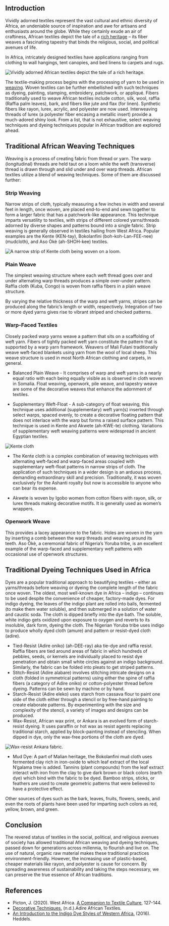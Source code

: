 ## Introduction

Vividly adorned textiles represent the vast cultural and ethnic diversity of Africa, an undeniable source of inspiration and awe for artisans and enthusiasts around the globe. While they certainly exude an air of craftiness, African textiles depict the tale of a [rich heritage](https://larryrowbsfoundation.org/blog/role-of-african-textiles-in-african-culture-and-identity) – its fiber weaves a fascinating tapestry that binds the religious, social, and political avenues of life.

In Africa, intricately designed textiles have applications ranging from clothing to wall hangings, tent canopies, and bed linens to carpets and rugs.

![Vividly adorned African textiles depict the tale of a rich heritage.](https://iili.io/HOBaln4.jpg)

The textile-making process begins with the processing of yarn to be used in [weaving](https://larryrowbsfoundation.org/blog/innovative-uses-of-recycled-materials-in-fashion-design). Woven textiles can be further embellished with such techniques as dyeing, painting, stamping, embroidery, patchwork, or appliqué. Fibers traditionally used to weave African textiles include cotton, silk, wool, raffia (Raffia palm leaves), bark, and fibers like jute and flax (for linen). Synthetic fibers like rayon, lurex, acrylic, and polyester are now used. Interweaving threads of lurex (a polyester fiber encasing a metallic insert) provide a much-adored shiny look. From a list, that is not exhaustive, select weaving techniques and dyeing techniques popular in African tradition are explored ahead.

## Traditional African Weaving Techniques

Weaving is a process of creating fabric from thread or yarn. The warp (longitudinal) threads are held taut on a loom while the weft (transverse) thread is drawn through and slid under and over warp threads. African textiles utilize a blend of weaving techniques. Some of them are discussed further:

### Strip Weaving

Narrow strips of cloth, typically measuring a few inches in width and several feet in length, once woven, are placed end-to-end and sewn together to form a larger fabric that has a patchwork-like appearance. This technique imparts versatility to textiles, with strips of different colored yarns/threads adorned by diverse shapes and patterns bound into a single fabric. Strip weaving is generally observed in textiles hailing from West Africa. Popular examples are the Kente (KEN-tay), Bokolanfini (boh-koh-Lan-FEE-nee) (mudcloth), and Aso Òkè (ah-SHOH-kee) textiles.

![A narrow strip of Kente cloth being woven on a loom.](https://iili.io/HOB7sea.jpg)

### Plain Weave

The simplest weaving structure where each weft thread goes over and under alternating warp threads produces a simple over-under pattern. Raffia cloth (Kuba, Congo) is woven from raffia fibers in a plain weave structure.

By varying the relative thickness of the warp and weft yarns, stripes can be produced along the fabric’s length or width, respectively. Integration of two or more dyed yarns gives rise to vibrant striped and checked patterns.

### Warp-Faced Textiles

Closely packed warp yarns weave a pattern that sits on a scaffolding of weft yarn. Fibers of tightly packed weft yarn constitute the pattern that is supported by a warp yarn framework. Weavers of Mali Fulani traditionally weave weft-faced blankets using yarn from the wool of local sheep. This weave structure is used in most North African clothing and carpets, in general.

-   Balanced Plain Weave - It comprises of warp and weft yarns in a nearly equal ratio with each being equally visible as is observed in cloth woven in Somalia. Float weaving, openwork, pile weave, and tapestry weave are some of the decorative weaves that enhance the adornment of textiles.

-   Supplementary Weft-Float - A sub-category of float weaving, this technique uses additional (supplementary) weft yarn(s) inserted through select warps, spaced evenly, to create a decorative floating pattern that does not interlace with the warp but forms a raised surface pattern. This technique is used in Kente and Akwete (ah-KWE-te) clothing. Variations of supplementary weft weaving patterns were widespread in ancient Egyptian textiles.

![Kente cloth](https://iili.io/HORo0dB.jpg)

-   The Kente cloth is a complex combination of weaving techniques with alternating weft-faced and warp-faced areas coupled with supplementary weft-float patterns in narrow strips of cloth. The application of such techniques in a wider design is an arduous process, demanding extraordinary skill and precision. Traditionally, it was woven exclusively for the Ashanti royalty but now is accessible to anyone who can bear its expense.

-   Akwete is woven by Igobo women from cotton fibers with rayon, silk, or lurex threads making decorative motifs.
    It is generally used as women’s wrappers.

### Openwork Weave

This provides a lacey appearance to the fabric. Holes are woven in the yarn by inserting a comb between the warp threads and weaving around its teeth. Aso Òkè, a ceremonial fabric of Nigeria’s Yoruba tribe, is an excellent example of the warp-faced and supplementary weft patterns with occasional use of openwork structures.

## Traditional Dyeing Techniques Used in Africa

Dyes are a popular traditional approach to beautifying textiles – either as yarns/threads before weaving or dyeing the complete length of the fabric once woven. The oldest, most well-known dye in Africa – indigo – continues to be used despite the convenience of cheaper, factory-made dyes. For indigo dyeing, the leaves of the indigo plant are rolled into balls, fermented (to make them water soluble), and then submerged in a solution of water and caustic soda. The cloth is dipped briefly into the dye bath. The soluble, white indigo gets oxidized upon
exposure to oxygen and reverts to its insoluble, dark form, dyeing the cloth.
The Nigerian Yoruba tribe uses indigo to produce wholly dyed cloth (amure) and pattern or resist-dyed cloth (adire).

-   Tied-Resist (Adire oniko) (ah-DEE-ray) aka tie-dye and raffia resist. Raffia fibers are tied around areas of
    fabric in which hundreds of pebbles, seeds, or kernels are individually placed to resist dye penetration and obtain small white circles against an indigo background. Similarly, the fabric can be folded into pleats to get striped patterns.
-   Stitch-Resist (Adire alabare) involves stitching intricate designs on a cloth (folded in symmetrical patterns) using either the spine of raffia fibers (a category of Adire oniko) or cotton-polyester thread before dyeing. Patterns can be sewn by machine or by hand.
-   Starch-Resist (Adire eleko) uses starch from cassava flour to paint one side of the cloth either through a stencil or by free-hand painting to create elaborate patterns. By experimenting with the size and complexity of the stencil, a variety of images and designs can be produced.
-   Wax-Resist, African wax print, or Ankara is an evolved form of starch-resist dyeing. It uses paraffin or hot
    wax as resist agents replacing traditional starch, applied by block-painting instead of stenciling. When dipped in dye, only the wax-free portions of the cloth are dyed.

![Wax-resist Ankara fabric.](https://iili.io/HORoXLJ.jpg)

-   Mud Dye: A part of Malian heritage, the Bokolanfini mud cloth uses fermented clay rich in iron-oxide to which leaf extract of the local N’galama tree is added. Tannins (plant compounds) from the leaf extract interact with iron from the clay to give dark brown or black colors (earth dye) which bind with the fabric to be dyed. Bamboo strips, sticks, or feathers are used to create geometric patterns that were believed to have a protective effect.

Other sources of dyes such as the bark, leaves, fruits, flowers, seeds, and even the roots of plants have been
used for imparting such colors as red, yellow, brown, and green.

## Conclusion

The revered status of textiles in the social, political, and religious avenues of society has allowed traditional African weaving and dyeing techniques, passed down for generations across millennia, to flourish and live on. The use of natural, organic raw material makes these traditional practices environment-friendly. However, the increasing use of plastic-based, cheaper materials like rayon, and polyester is cause for concern. By spreading awareness of sustainability and taking the steps necessary, we can preserve the true essence of African traditions.

## References

-   Picton, J. (2020). West Africa. [A Companion to Textile Culture](https://doi.org/10.1002/9781118768730.ch7),
    127-144.
-   [Decorative Techniques.](https://larryrowbsfoundation.org/blog/role-of-african-textiles-in-african-culture-and-identity) (n.d.).Adire African Textiles.
-   [An Introduction to the Indigo Dye Styles of Western Africa.](https://larryrowbsfoundation.org/blog/the-environmental-impacts-of-fast-fashion-on-landfills) (2016). Heddels.
